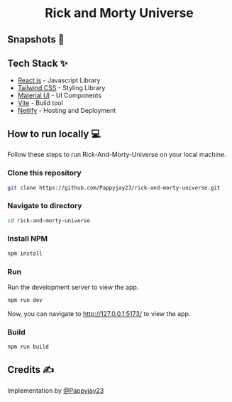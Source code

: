 <div align="center">
	<h1> Rick and Morty Universe </h1>
</div>

## Snapshots 📸


## Tech Stack ✨

- [React.js](https://reactjs.org/) - Javascript Library
- [Tailwind CSS](https://tailwindcss.com/) - Styling Library
- [Material UI](https://mui.com/) - UI Components
- [Vite](https://vitejs.dev/) - Build tool
- [Netlify](https://www.netlify.com/) - Hosting and Deployment

## How to run locally 💻

Follow these steps to run Rick-And-Morty-Universe on your local machine.

### Clone this repository

```bash
git clone https://github.com/Pappyjay23/rick-and-morty-universe.git
```

### Navigate to directory

```bash
cd rick-and-morty-universe
```

### Install NPM

```bash
npm install
```

### Run

Run the development server to view the app.

```bash
npm run dev
```

Now, you can navigate to http://127.0.0.1:5173/ to view the app.

### Build

```bash
npm run build
```

## Credits ✍

Implementation by [@Pappyjay23](https://github.com/Pappyjay23)

